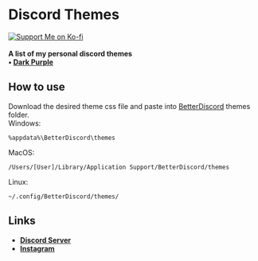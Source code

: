 # Discord Themes
[![Support Me on Ko-fi](https://i.imgur.com/7Cm07AZ.png)](https://ko-fi.com/siriusbeck)
<br><br>
**A list of my personal discord themes**
<br>
**• [Dark Purple](https://github.com/pySiriusDev/Discord-Themes/tree/main/Dark-Purple)**

## How to use
Download the desired theme css file and paste into [BetterDiscord](https://betterdiscord.app) themes folder.
<br>
Windows:
```
%appdata%\BetterDiscord\themes
```
MacOS:
```
/Users/[User]/Library/Application Support/BetterDiscord/themes
```
Linux:
```
~/.config/BetterDiscord/themes/
```

## Links
- **[Discord Server](https://discord.gg/pVKQ7vzmKE)**
- **[Instagram](https://instagram.com)**

